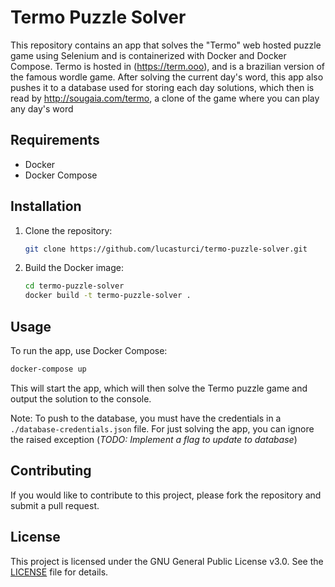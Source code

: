 # Termo Puzzle Solver

This repository contains an app that solves the "Termo" web hosted puzzle game using Selenium and is containerized with Docker and Docker Compose. Termo is hosted in (https://term.ooo), and is a brazilian version of the famous wordle game. After solving the current day's word, this app also pushes it to a database used for storing each day solutions, which then is read by http://sougaia.com/termo, a clone of the game where you can play any day's word

## Requirements

- Docker
- Docker Compose

## Installation

1. Clone the repository:

    ```bash
    git clone https://github.com/lucasturci/termo-puzzle-solver.git
    ```

2. Build the Docker image:
    
    ```bash
    cd termo-puzzle-solver
    docker build -t termo-puzzle-solver .
    ```

## Usage

To run the app, use Docker Compose:

```bash
docker-compose up
```

This will start the app, which will then solve the Termo puzzle game and output the solution to the console.

Note: To push to the database, you must have the credentials in a `./database-credentials.json` file. For just solving the app, you can ignore the raised exception (*TODO: Implement a flag to update to database*)

## Contributing

If you would like to contribute to this project, please fork the repository and submit a pull request.

## License

This project is licensed under the GNU General Public License v3.0. See the [LICENSE](LICENSE) file for details.